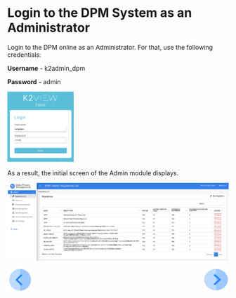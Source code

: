 # Login to the DPM System as an Administrator

Login to the DPM online as an Administrator. For that, use the following credentials:

**Username** - k2admin_dpm

**Password** - admin 

<img src="../images/k2admin_login.png" width="30%" height="30%">

As a result, the initial screen of the Admin module displays. 
 
![image](../images/dpm_admin_landing_page.png)



[![Previous](../images/Previous.png)](01_00_DSAR.md)[<img align="right" width="60" height="54" src="../images/Next.png">](01_02_00_DSAR_flow.md)
